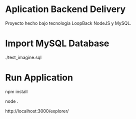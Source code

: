 # Aplication Backend Delivery

Proyecto hecho bajo tecnología LoopBack NodeJS y MySQL.

# Import MySQL Database

./test_imagine.sql

# Run Application

npm install

node .


http://localhost:3000/explorer/

